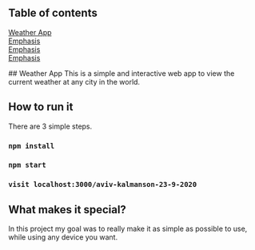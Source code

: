 ## Table of contents
[Weather App](#weatherApp)  
[Emphasis](#emphasis)  
[Emphasis](#emphasis)  
[Emphasis](#emphasis)  

<a name="weatherApp"/>
## Weather App
This is a simple and interactive web app to view the current weather at any city in the world. 

## How to run it

There are 3 simple steps.

### `npm install`

### `npm start`

### `visit localhost:3000/aviv-kalmanson-23-9-2020`

## What makes it special?

In this project my goal was to really make it as simple as possible to use, while using any device you want.
